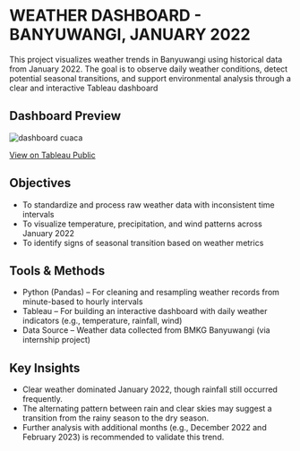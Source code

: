 # WEATHER DASHBOARD - BANYUWANGI, JANUARY 2022

This project visualizes weather trends in Banyuwangi using historical data from January 2022. The goal is to observe daily weather conditions, detect potential seasonal transitions, and support environmental analysis through a clear and interactive Tableau dashboard


## Dashboard Preview

![dashboard cuaca](https://github.com/user-attachments/assets/7144534f-dd0b-4f1f-b9bd-d9008445ffb4)

[View on Tableau Public](https://public.tableau.com/views/weatheranalysis_17365724538810/Dashboard1?:language=en-US&:sid=&:redirect=auth&:display_count=n&:origin=viz_share_link)

## Objectives
- To standardize and process raw weather data with inconsistent time intervals
- To visualize temperature, precipitation, and wind patterns across January 2022
- To identify signs of seasonal transition based on weather metrics


## Tools & Methods
- Python (Pandas) – For cleaning and resampling weather records from minute-based to hourly intervals
- Tableau – For building an interactive dashboard with daily weather indicators (e.g., temperature, rainfall, wind)
- Data Source – Weather data collected from BMKG Banyuwangi (via internship project)


## Key Insights
- Clear weather dominated January 2022, though rainfall still occurred frequently.
- The alternating pattern between rain and clear skies may suggest a transition from the rainy season to the dry season.
- Further analysis with additional months (e.g., December 2022 and February 2023) is recommended to validate this trend.
